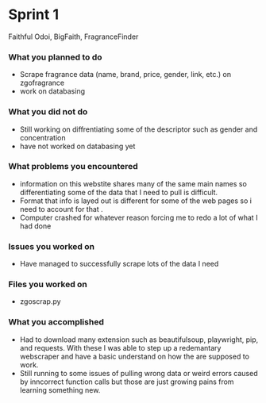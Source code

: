 # Sprint 1
Faithful Odoi, BigFaith, FragranceFinder

### What you planned to do
- Scrape fragrance data (name, brand, price, gender, link, etc.) on zgofragrance
- work on databasing
### What you did not do
- Still working on diffrentiating some of the descriptor such as gender and concentration
- have not worked on databasing yet

### What problems you encountered
- information on this webstite shares many of the same main names so differentiating some of the data that I need to pull is difficult.
- Format that info is layed out is different for some of the web pages so i need to account for that .
- Computer crashed for whatever reason forcing me to redo a lot of what I had done

### Issues you worked on
- Have managed to successfully scrape lots of the data I need

### Files you worked on
- zgoscrap.py

### What you accomplished
- Had to download many extension such as beautifulsoup, playwright, pip, and requests. With these I was able to step up a redemantary webscraper and have a basic understand on how the are supposed to work.
- Still running to some issues of pulling wrong data or weird errors caused by inncorrect function calls but those are just growing pains from learning something new.
